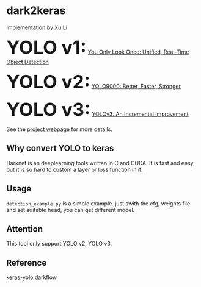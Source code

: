 # dark2keras

Implementation by Xu Li

<font size=9><b>YOLO v1:</b></font> [You Only Look Once: Unified, Real-Time Object Detection](https://pjreddie.com/media/files/papers/yolo_1.pdf)

<font size=9><b>YOLO v2:</b></font> [YOLO9000: Better, Faster, Stronger](https://pjreddie.com/media/files/papers/YOLO9000.pdf)

<font size=9><b>YOLO v3:</b></font> [YOLOv3: An Incremental Improvement](https://pjreddie.com/media/files/papers/YOLOv3.pdf)

See the [project webpage](https://pjreddie.com/darknet/yolo/) for more details.

## Why convert YOLO to keras #

Darknet is an deeplearning tools written in C and CUDA. It is fast and easy, but it is so hard to custom a layer or loss function in it.

## Usage
`detection_example.py` is a simple example. just swith the cfg, weights file and set suitable head, you can get different model.

## Attention
This tool only support YOLO v2, YOLO v3.


## Reference
[keras-yolo](https://github.com/BrainsGarden/keras-yolo)
darkflow
